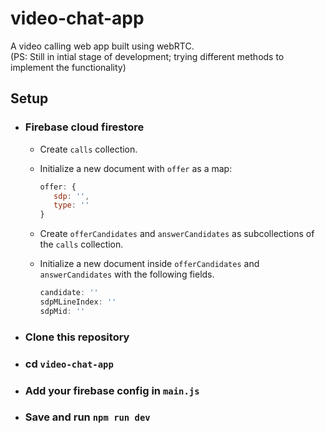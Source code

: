 # video-chat-app
A video calling web app built using webRTC.<br>
(PS: Still in intial stage of development; trying different methods to implement the functionality)

## Setup

- ### Firebase cloud firestore
  - Create `calls` collection.

  - Initialize a new document with `offer` as a map:
     ```js
    offer: {
        sdp: '',
        type: ''
    }
    ```
  - Create `offerCandidates` and `answerCandidates` as subcollections of the `calls` collection.
  - Initialize a new document inside `offerCandidates` and `answerCandidates` with the following fields.
    ```js
    candidate: ''
    sdpMLineIndex: ''
    sdpMid: ''
    ```

- ### Clone this repository
- ### cd `video-chat-app`
- ### Add your firebase config in `main.js`
- ### Save and run `npm run dev`